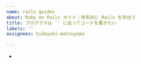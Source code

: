 ```yaml
---
name: rails guides
about: Ruby on Rails ガイド：体系的に Rails を学ぼう
title: プログラマは `` に従ってコードを書きたい
labels: ''
assignees: hideyuki-matsuyama

---
```


-
